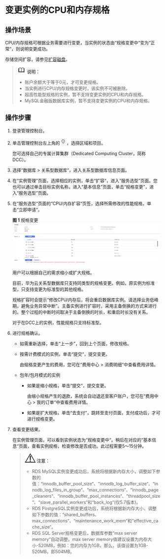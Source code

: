 # 变更实例的CPU和内存规格<a name="TOPIC_0142028531"></a>

## 操作场景<a name="section38106127132942"></a>

CPU/内存规格可根据业务需要进行变更，当实例的状态由“规格变更中“变为“正常“，则说明变更成功。

存储空间扩容，请参见[扩容磁盘](扩容磁盘.md)。

>![](public_sys-resources/icon-note.gif) **说明：**   
>-   账户余额大于等于0元，才可变更规格。  
>-   当实例进行CPU/内存规格变更时，该实例不可被删除。  
>-   超高性能型规格的实例，暂不支持变更实例的CPU和内存规格。  
>-   MySQL金融版数据库实例，暂不支持变更实例的CPU和内存规格。  

## 操作步骤<a name="section4298797218435"></a>

1.  登录管理控制台。
2.  单击管理控制台左上角的![](figures/region.png)，选择区域和项目。

    您可选择自己的专属计算集群（Dedicated Computing Cluster，简称DCC）。

3.  选择“数据库  \>  关系型数据库“，进入关系型数据库信息页面。
4.  在“实例管理”页面，选择相应的实例，单击“扩容“，进入“服务选型”页面。您也可以通过单击目标实例名称，进入“基本信息”页面，单击“规格变更”，进入“服务选型”页面。
5.  在“服务选型“页面的“CPU/内存扩容“页签，选择所需修改的性能规格，单击“立即申请“。

    **图 1**  规格变更<a name="fig24778128216"></a>  
    ![](figures/规格变更.png "规格变更")

    用户可以根据自己的需求缩小或扩大规格。

    目前，华为云关系型数据库只支持同类型的规格变更。例如，原实例为标准型，只支持变更为标准型的其他规格。

    规格扩容时会提示“修改CPU/内存后，将会重启数据库实例。请选择业务低峰期，避免业务异常中断”。主备实例进行扩容时，采用主备倒换的方式来进行的。整个过程的中断时间取决于主备倒换的时长，和重启时长没有关系。

    对于在DCC上的实例，性能规格只支持标准型。

6.  进行规格确认。
    -   如需重新选择，单击“上一步”，回到上个页面，修改规格。
    -   按需计费模式的实例，单击“提交“，提交变更。

        由规格变更产生的费用，您可在“费用中心  \>  消费明细“中查看费用详情。

    -   包年/包月模式的实例
        -   如果是缩小规格，单击“提交“，提交变更。

            由缩小规格产生的退款，系统会自动退还至客户账户，您可在“费用中心  \>  我的订单“中查看费用详情。

        -   如果是扩大规格，单击“去支付“，跳转至支付页面，支付成功后，才可进行规格变更。


7.  查看变更结果。

    在实例管理页面，可以看到实例状态为“规格变更中“。稍后在对应的“基本信息“页面，查看实例规格，检查修改是否成功。此过程需要5～15分钟。

    >![](public_sys-resources/icon-notice.gif) **注意：**   
    >-   RDS MySQL实例变更成功后，系统将根据新内存大小，调整如下参数的值：“innodb\_buffer\_pool\_size“、“innodb\_log\_buffer\_size“、“innodb\_log\_files\_in\_group“、“max\_connections“、“innodb\_page\_cleaners“、“innodb\_buffer\_pool\_instances“、“threadpool\_size“、“slave\_parallel\_workers“和“back\_log“\(仅5.7版本\)。  
    >-   RDS PostgreSQL实例变更成功后，系统将根据新内存大小，调整如下参数的值：“shared\_buffers、max\_connections“、“maintenance\_work\_mem“和“effective\_cache\_size“。  
    >-   RDS SQL Server规格变更后，数据库参数“max server memory“自动调整。max server memory值建议设置为内存大小-520MB，例如：您的内存为1GB，那么，该值设置为1GB-520MB，即504MB。  


